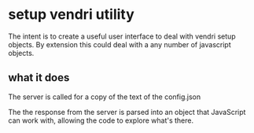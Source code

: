 # setup vendri utility

The intent is to create a useful user interface to deal with vendri 
setup objects.  By extension this could deal with a any number of 
javascript objects.

## what it does
The server is called for a copy of the text of the config.json

The the response from the server is parsed into an object that JavaScript
can work with, allowing the code to explore what's there.

